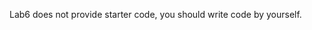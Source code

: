 <!--
 * @Github: https://github.com/Certseeds/CS323_Compilers_2020F
 * @Organization: SUSTech
 * @Author: nanoseeds
 * @Date: 2020-10-20 19:03:07
 * @LastEditors: nanoseeds
 * @LastEditTime: 2020-10-20 19:04:53
 * @License: CC-BY-NC-SA_V4_0 or any later version 
 -->

Lab6 does not provide starter code, you should write code by yourself.
